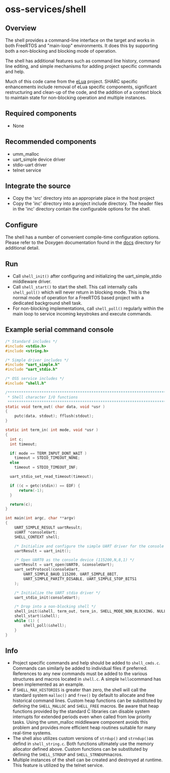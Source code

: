 # oss-services/shell

## Overview

The shell provides a command-line interface on the target and works in both FreeRTOS and "main-loop" environments.  It does this by supporting both a non-blocking and blocking mode of operation.

The shell has additional features such as command line history, command line editing, and simple mechanisms for adding project specific commands and help.

Much of this code came from the [eLua](http://www.eluaproject.net/) project.  SHARC specific enhancements include removal of eLua specific components, significant restructuring and clean-up of the code, and the addition of a context block to maintain state for non-blocking operation and multiple instances.

## Required components

- None

## Recommended components

- umm_malloc
- uart_simple device driver
- stdio-uart driver
- telnet service

## Integrate the source

- Copy the 'src' directory into an appropriate place in the host project
- Copy the 'inc' directory into a project include directory.  The header files in the 'inc' directory contain the configurable options for the shell.

## Configure

The shell has a number of convenient compile-time configuration options.  Please refer to the Doxygen documentation found in the [docs](./docs/html/index.html) directory for additional detail.

## Run

- Call `shell_init()` after configuring and initializing the uart_simple_stdio middleware driver.
- Call `shell_start()` to start the shell.  This call internally calls `shell_poll()` which will never return in blocking mode.  This is the normal mode of operation for a FreeRTOS based project with a dedicated background shell task.
- For non-blocking implementations, call `shell_poll()` regularly within the main loop to service incoming keystrokes and execute commands.

## Example serial command console

```C
/* Standard includes */
#include <stdio.h>
#include <string.h>

/* Simple driver includes */
#include "uart_simple.h"
#include "uart_stdio.h"

/* OSS service includes */
#include "shell.h"

/***********************************************************************
 * Shell character I/O functions
 **********************************************************************/
static void term_out( char data, void *usr )
{
    putc(data, stdout); fflush(stdout);
}

static int term_in( int mode, void *usr )
{
  int c;
  int timeout;

  if( mode == TERM_INPUT_DONT_WAIT )
    timeout = STDIO_TIMEOUT_NONE;
  else
    timeout = STDIO_TIMEOUT_INF;

  uart_stdio_set_read_timeout(timeout);

  if ((c = getc(stdin)) == EOF) {
      return(-1);
  }

  return(c);
}

int main(int argc, char **argv)
{
    UART_SIMPLE_RESULT uartResult;
    sUART *consoleUart;
    SHELL_CONTEXT shell;

    /* Initialize and configure the simple UART driver for the console */
    uartResult = uart_init();

    /* Open UART0 as the console device (115200,N,8,1) */
    uartResult = uart_open(UART0, &consoleUart);
    uart_setProtocol(consoleUart,
        UART_SIMPLE_BAUD_115200, UART_SIMPLE_8BIT,
        UART_SIMPLE_PARITY_DISABLE, UART_SIMPLE_STOP_BITS1
    );

    /* Initialize the UART stdio driver */
    uart_stdio_init(consoleUart);

    /* Drop into a non-blocking shell */
    shell_init(&shell, term_out, term_in, SHELL_MODE_NON_BLOCKING, NULL);
    shell_start(&shell);
    while (1) {
        shell_poll(&shell);
    }
}
```

## Info

- Project specific commands and help should be added to `shell_cmds.c`.    Commands can similarly be added to individual files if preferred.  References to any new commands must be added to the various structures and macros located in `shell.c`.  A simple `hello`command has been implemented as an example.
- if `SHELL_MAX_HISTORIES` is greater than zero, the shell will call the standard system `malloc()` and `free()` by default to allocate and free historical command lines.  Custom heap functions can be substituted by defining the `SHELL_MALLOC` and `SHELL_FREE` macros.  Be aware that heap functions provided by the standard C libraries can disable system interrupts for extended periods even when called from low priority tasks.  Using the umm_malloc middleware component avoids this problem and provides more efficient heap routines suitable for many real-time systems.
- The shell also utilizes custom versions of `strdup()` and `strndup()`as defind in `shell_string.c`.  Both functions ultimately use the memory allocator defined above.  Custom functions can be substituted by defining the `SHELL_STRDUP` and `SHELL_STRNDUP`macros.
- Multiple instances of the shell can be created and destroyed at runtime.  This feature is utilized by the telnet service.
